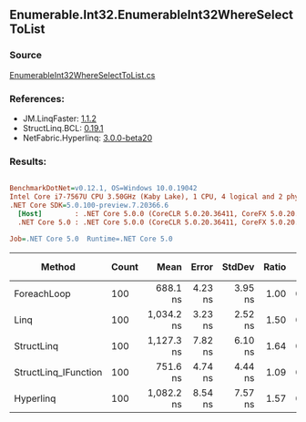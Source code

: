 ﻿## Enumerable.Int32.EnumerableInt32WhereSelectToList

### Source
[EnumerableInt32WhereSelectToList.cs](../LinqBenchmarks/Enumerable/Int32/EnumerableInt32WhereSelectToList.cs)

### References:
- JM.LinqFaster: [1.1.2](https://www.nuget.org/packages/JM.LinqFaster/1.1.2)
- StructLinq.BCL: [0.19.1](https://www.nuget.org/packages/StructLinq.BCL/0.19.1)
- NetFabric.Hyperlinq: [3.0.0-beta20](https://www.nuget.org/packages/NetFabric.Hyperlinq/3.0.0-beta20)

### Results:
``` ini

BenchmarkDotNet=v0.12.1, OS=Windows 10.0.19042
Intel Core i7-7567U CPU 3.50GHz (Kaby Lake), 1 CPU, 4 logical and 2 physical cores
.NET Core SDK=5.0.100-preview.7.20366.6
  [Host]        : .NET Core 5.0.0 (CoreCLR 5.0.20.36411, CoreFX 5.0.20.36411), X64 RyuJIT
  .NET Core 5.0 : .NET Core 5.0.0 (CoreCLR 5.0.20.36411, CoreFX 5.0.20.36411), X64 RyuJIT

Job=.NET Core 5.0  Runtime=.NET Core 5.0  

```
|               Method | Count |       Mean |   Error |  StdDev | Ratio |  Gen 0 | Gen 1 | Gen 2 | Allocated | CacheMisses/Op | BranchMispredictions/Op |
|--------------------- |------ |-----------:|--------:|--------:|------:|-------:|------:|------:|----------:|---------------:|------------------------:|
|          ForeachLoop |   100 |   688.1 ns | 4.23 ns | 3.95 ns |  1.00 | 0.3281 |     - |     - |     688 B |              2 |                       3 |
|                 Linq |   100 | 1,034.2 ns | 3.23 ns | 2.52 ns |  1.50 | 0.3853 |     - |     - |     808 B |              3 |                       4 |
|           StructLinq |   100 | 1,127.3 ns | 7.82 ns | 6.10 ns |  1.64 | 0.1602 |     - |     - |     336 B |              3 |                       2 |
| StructLinq_IFunction |   100 |   751.6 ns | 4.74 ns | 4.44 ns |  1.09 | 0.1602 |     - |     - |     336 B |              2 |                       2 |
|            Hyperlinq |   100 | 1,082.2 ns | 8.54 ns | 7.57 ns |  1.57 | 0.1755 |     - |     - |     368 B |              3 |                       2 |
